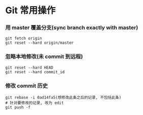 # Git 常用操作

### 用 master 覆盖分支(sync branch exactly with master)

```
git fetch origin
git reset --hard origin/master
```

### 忽略本地修改(未 commit 到远程)

```
git reset --hard HEAD
git reset --hard commit_id
```

### 修改 commit 历史

```
git rebase -i 0ad14fa5(想修改此条之后的记录, 不包括此条)
# 针对要修改的记录, 改为 edit
git push -f
```
